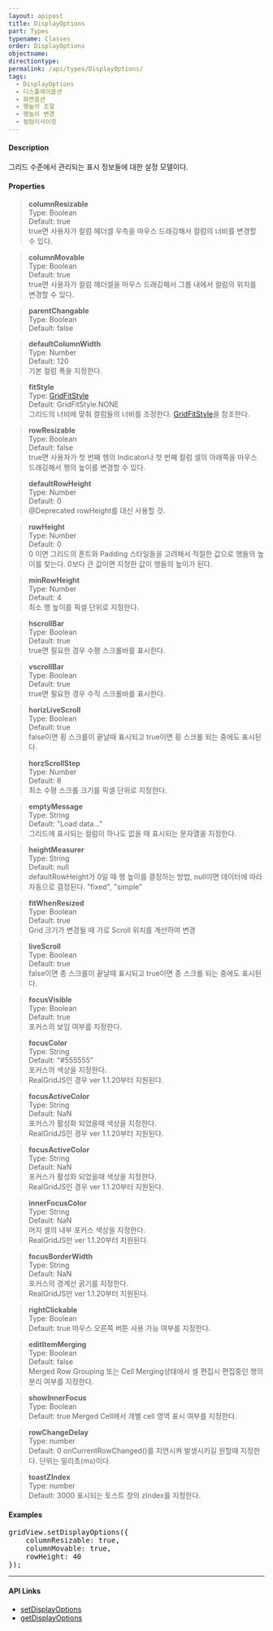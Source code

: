 ```yaml
---
layout: apipost
title: DisplayOptions
part: Types
typename: Classes
order: DisplayOptions
objectname: 
directiontype: 
permalink: /api/types/DisplayOptions/
tags: 
  - DisplayOptions
  - 디스플레이옵션
  - 화면옵션
  - 행높이 조절
  - 행높이 변경
  - 컬럼리사이징
---
```


#### Description

 그리드 수준에서 관리되는 표시 정보들에 대한 설정 모델이다.

#### Properties

> **columnResizable**  
> Type: Boolean   
> Default: true      
> true면 사용자가 컬럼 헤더셀 우측을 마우스 드래깅해서 컬럼의 너비를 변경할 수 있다.  

> **columnMovable**    
> Type: Boolean     
> Default: true     
> true면 사용자가 컬럼 헤더셀을 마우스 드래깅해서 그룹 내에서 컬럼의 위치를 변경할 수 있다.    

> **parentChangable**    
> Type: Boolean     
> Default: false   

> **defaultColumnWidth**  
> Type: Number   
> Default: 120  
> 기본 컬럼 폭을 지정한다.  

> **fitStyle**  
> Type: [GridFitStyle](/api/types/GridFitStyle/)         
> Default: GridFitStyle.NONE   
> 그리드의 너비에 맞춰 컬럼들의 너비를 조정한다. [GridFitStyle](/api/types/GridFitStyle/)을 참조한다.   

> **rowResizable**   
> Type: Boolean   
> Default: false   
> true면 사용자가 첫 번째 행의 Indicator나 첫 번째 컬럼 셀의 아래쪽을 마우스 드래깅해서 행의 높이를 변경할 수 있다.    

> **defaultRowHeight**   
> Type: Number         
> Default: 0     
> @Deprecated rowHeight를 대신 사용할 것.  

> **rowHeight**   
> Type: Number         
> Default: 0     
> 0 이면 그리드의 폰트와 Padding 스타일들을 고려해서 적절한 값으로 행들의 높이를 찾는다. 0보다 큰 값이면 지정한 값이 행들의 높이가 된다.     

> **minRowHeight**   
> Type: Number         
> Default: 4     
> 최소 행 높이를 픽셀 단위로 지정한다.    

> **hscrollBar**  
> Type: Boolean   
> Default: true      
> true면 필요한 경우 수평 스크롤바를 표시한다.     

> **vscrollBar**  
> Type: Boolean   
> Default: true     
> true면 필요한 경우 수직 스크롤바를 표시한다.  

> **horizLiveScroll**   
> Type: Boolean  
> Default: true  
> false이면 횡 스크롤이 끝날때 표시되고 true이면 횡 스크롤 되는 중에도 표시된다.  

> **horzScrollStep**  
> Type: Number   
> Default: 8     
> 최소 수평 스크롤 크기를 픽셀 단위로 지정한다.       

> **emptyMessage**   
> Type: String  
> Default: "Load data..."     
> 그리드에 표시되는 컬럼이 하나도 없을 때 표시되는 문자열을 지정한다.   

> **heightMeasurer**   
> Type: String  
> Default: null  
> defaultRowHeight가 0일 때 행 높이를 결정하는 방법, null이면 데이터에 따라 자동으로 결정된다. "fixed", "simple"  

> **fitWhenResized**   
> Type: Boolean  
> Default: true  
> Grid 크기가 변경될 때 가로 Scroll 위치를 계산하여 변경  

> **liveScroll**   
> Type: Boolean  
> Default: true  
> false이면 종 스크롤이 끝날때 표시되고 true이면 종 스크롤 되는 중에도 표시된다.  

> **focusVisible**   
> Type: Boolean  
> Default: true  
> 포커스의 보임 여부를 지정한다.  

> **focusColor**   
> Type: String  
> Default: "#555555"  
> 포커스의 색상을 지정한다.  
> RealGridJS인 경우 ver 1.1.20부터 지원된다.

> **focusActiveColor**   
> Type: String  
> Default: NaN  
> 포커스가 활성화 되었을때 색상을 지정한다.  
> RealGridJS인 경우 ver 1.1.20부터 지원된다.

> **focusActiveColor**   
> Type: String  
> Default: NaN  
> 포커스가 활성화 되었을때 색상을 지정한다.  
> RealGridJS인 경우 ver 1.1.20부터 지원된다.

> **innerFocusColor**   
> Type: String  
> Default: NaN  
> 머지 셀의 내부 포커스 색상을 지정한다.   
> RealGridJS만 ver 1.1.20부터 지원된다.

> **focusBorderWidth**   
> Type: String  
> Default: NaN  
> 포커스의 경계선 굵기를 지정한다.   
> RealGridJS만 ver 1.1.20부터 지원된다.

> **rightClickable**   
> Type: Boolean  
> Default: true 
> 마우스 오른쪽 버튼 사용 가능 여부를 지정한다.  

> **editItemMerging**   
> Type: Boolean   
> Default: false   
> Merged Row Grouping 또는 Cell Merging상태에서 셀 편집시 편집중인 행의 분리 여부를 지정한다.  

> **showInnerFocus**   
> Type: Boolean  
> Default: true 
> Merged Cell에서 개별 cell 영역 표시 여부를 지정한다.    

> **rowChangeDelay**   
> Type: number  
> Default: 0 
> onCurrentRowChanged()를 지연시켜 발생시키길 원할때 지정한다. 단위는 밀리초(ms)이다.     

> **toastZIndex**   
> Type: number  
> Default: 3000 
> 표시되는 토스트 창의 zIndex를 지정한다.   

#### Examples   

<pre class="prettyprint">
gridView.setDisplayOptions({
    columnResizable: true,
    columnMovable: true,
    rowHeight: 40
});
</pre>

---

#### API Links

* [setDisplayOptions](/api/GridBase/setDisplayOptions/)   
* [getDisplayOptions](/api/GridBase/getDisplayOptions/)   
